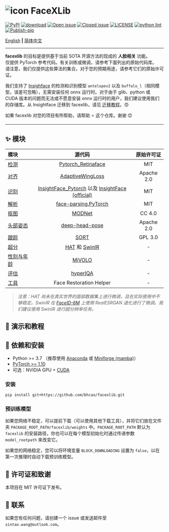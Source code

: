 # ![icon](assets/icon_small.png) FaceXLib

[![PyPI](https://img.shields.io/pypi/v/facexlib)](https://pypi.org/project/facexlib/)
[![download](https://img.shields.io/github/downloads/xinntao/facexlib/total.svg)](https://github.com/xinntao/facexlib/releases)
[![Open issue](https://img.shields.io/github/issues/xinntao/facexlib)](https://github.com/xinntao/facexlib/issues)
[![Closed issue](https://img.shields.io/github/issues-closed/xinntao/facexlib)](https://github.com/xinntao/facexlib/issues)
[![LICENSE](https://img.shields.io/github/license/xinntao/facexlib.svg)](https://github.com/xinntao/facexlib/blob/master/LICENSE)
[![python lint](https://github.com/xinntao/facexlib/actions/workflows/pylint.yml/badge.svg)](https://github.com/xinntao/facexlib/blob/master/.github/workflows/pylint.yml)
[![Publish-pip](https://github.com/xinntao/facexlib/actions/workflows/publish-pip.yml/badge.svg)](https://github.com/xinntao/facexlib/blob/master/.github/workflows/publish-pip.yml)

[English](README.md) **|** [简体中文](README_CN.md)

---

**facexlib** 的目标是提供基于当前 SOTA 开源方法的现成的 **人脸相关** 功能。<br>
仅提供 PyTorch 参考代码。有关训练或微调，请参考下面列出的原始代码库。<br>
请注意，我们仅提供这些算法的集合。对于您的预期用途，请参考它们的原始许可证。

我们支持了 [Insighface](https://github.com/deepinsight/insightface) 的检测和识别模型 `antelopev2` 以及 `buffalo_l`（相同模型，误差可忽略），无需安装任何 onnx 运行时。对于由于 glib、python 或 CUDA 版本的问题而无法或不愿意安装 onnx 运行时的用户，我们建议使用我们的存储库。从 Insightface 迁移到 facexlib，请见 [迁移教程](tutorial/migrate_from_insightface.ipynb)。:heart_eyes:

如果 facexlib 对您的项目有所帮助，请帮助 :star: 这个仓库。谢谢 :blush:<br>

---

## :sparkles: 模块

| 模块 | 源代码  | 原始许可证 |
| :--- | :---:        |     :---:      |
| [检测](facexlib/detection/README.md) | [Pytorch_Retinaface](https://github.com/biubug6/Pytorch_Retinaface) | MIT |
| [对齐](facexlib/alignment/README.md) |[AdaptiveWingLoss](https://github.com/protossw512/AdaptiveWingLoss) | Apache 2.0 |
| [识别](facexlib/recognition/README.md) | [InsightFace_Pytorch](https://github.com/TreB1eN/InsightFace_Pytorch) 以及 [InsightFace (official)](https://github.com/deepinsight/insightface) | MIT |
| [解析](facexlib/parsing/README.md) | [face-parsing.PyTorch](https://github.com/zllrunning/face-parsing.PyTorch) | MIT |
| [抠图](facexlib/matting/README.md) | [MODNet](https://github.com/ZHKKKe/MODNet) | CC 4.0 |
| [头部姿态](facexlib/headpose/README.md) | [deep-head-pose](https://github.com/natanielruiz/deep-head-pose) | Apache 2.0  |
| [跟踪](facexlib/tracking/README.md) |  [SORT](https://github.com/abewley/sort) | GPL 3.0 |
| [超分](facexlib/resolution/README.md) | [HAT](https://github.com/XPixelGroup/HAT) 和 [SwinIR](https://github.com/JingyunLiang/SwinIR) | - |
| [性别与年龄](facexlib/genderage/README.md) | [MiVOLO](https://github.com/WildChlamydia/MiVOLO) | - |
| [评估](facexlib/assessment/README.md) | [hyperIQA](https://github.com/SSL92/hyperIQA) | - |
| [工具](facexlib/utils/README.md) | Face Restoration Helper | - |

> *注意：HAT 尚未在真实世界的面部数据集上进行微调，且在实际使用中不够稳定。SwinIR 在 [FaceID-6M](https://github.com/ShuheSH/FaceID-6M) 上使用 RealESRGAN 退化进行了微调。我们建议使用 SwinIR 进行超分辨率任务。*

## :eyes: 演示和教程

## :wrench: 依赖和安装

- Python >= 3.7 （推荐使用 [Anaconda](https://www.anaconda.com/download/#linux) 或 [Miniforge (mamba)](https://github.com/conda-forge/miniforge)）
- [PyTorch >= 1.10](https://pytorch.org/)
- 可选：NVIDIA GPU + [CUDA](https://developer.nvidia.com/cuda-downloads)

### 安装

```bash
pip install git+https://github.com/bhcao/facexlib.git
```

### 预训练模型

如果您网络不稳定，可以提前下载（可以使用其他下载工具），并将它们放在文件夹 `PACKAGE_ROOT_PATH/facexlib/weights` 中。`PACKAGE_ROOT_PATH` 默认为 `facexlib` 的安装路径，你也可以在每个模型初始化时通过传递参数 `model_rootpath` 来改变它。

如果您的网络稳定，您可以将环境变量 `BLOCK_DOWNLOADING` 设置为 `false`，以在第一次推理时自动下载预训练模型。

## :scroll: 许可证和致谢

本项目在 MIT 许可证下发布。<br>

## :e-mail: 联系

如果您有任何问题，请创建一个 issue 或发送邮件至 `xintao.wang@outlook.com`。